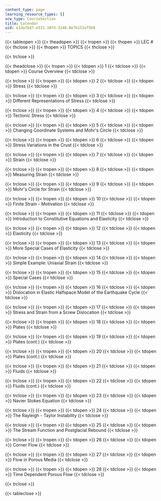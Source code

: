 ```yaml
---
content_type: page
learning_resource_types: []
ocw_type: CourseSection
title: Calendar
uid: e1da7b47-e531-10fd-3248-8e7b151ef5b9
---
```


{{< tableopen >}}
{{< theadopen >}}
{{< tropen >}}
{{< thopen >}}
LEC #
{{< thclose >}}
{{< thopen >}}
TOPICS
{{< thclose >}}

{{< trclose >}}

{{< theadclose >}}
{{< tropen >}}
{{< tdopen >}}
1
{{< tdclose >}}
{{< tdopen >}}
Course Overview
{{< tdclose >}}

{{< trclose >}}
{{< tropen >}}
{{< tdopen >}}
2
{{< tdclose >}}
{{< tdopen >}}
Stress
{{< tdclose >}}

{{< trclose >}}
{{< tropen >}}
{{< tdopen >}}
3
{{< tdclose >}}
{{< tdopen >}}
Different Representations of Stress
{{< tdclose >}}

{{< trclose >}}
{{< tropen >}}
{{< tdopen >}}
4
{{< tdclose >}}
{{< tdopen >}}
Tectonic Stress
{{< tdclose >}}

{{< trclose >}}
{{< tropen >}}
{{< tdopen >}}
5
{{< tdclose >}}
{{< tdopen >}}
Changing Coordinate Systems and Mohr's Circle
{{< tdclose >}}

{{< trclose >}}
{{< tropen >}}
{{< tdopen >}}
6
{{< tdclose >}}
{{< tdopen >}}
Stress Variations in the Crust
{{< tdclose >}}

{{< trclose >}}
{{< tropen >}}
{{< tdopen >}}
7
{{< tdclose >}}
{{< tdopen >}}
Strain
{{< tdclose >}}

{{< trclose >}}
{{< tropen >}}
{{< tdopen >}}
8
{{< tdclose >}}
{{< tdopen >}}
Measuring Strain
{{< tdclose >}}

{{< trclose >}}
{{< tropen >}}
{{< tdopen >}}
9
{{< tdclose >}}
{{< tdopen >}}
Mohr's Circle for Strain
{{< tdclose >}}

{{< trclose >}}
{{< tropen >}}
{{< tdopen >}}
10
{{< tdclose >}}
{{< tdopen >}}
Finite Strain - Motivation
{{< tdclose >}}

{{< trclose >}}
{{< tropen >}}
{{< tdopen >}}
11
{{< tdclose >}}
{{< tdopen >}}
Introduction to Constitutive Equations and Elasticity
{{< tdclose >}}

{{< trclose >}}
{{< tropen >}}
{{< tdopen >}}
12
{{< tdclose >}}
{{< tdopen >}}
Elasticity
{{< tdclose >}}

{{< trclose >}}
{{< tropen >}}
{{< tdopen >}}
13
{{< tdclose >}}
{{< tdopen >}}
More Special Cases of Elasticity
{{< tdclose >}}

{{< trclose >}}
{{< tropen >}}
{{< tdopen >}}
14
{{< tdclose >}}
{{< tdopen >}}
Simple Example: Uniaxial Strain
{{< tdclose >}}

{{< trclose >}}
{{< tropen >}}
{{< tdopen >}}
15
{{< tdclose >}}
{{< tdopen >}}
Special Cases
{{< tdclose >}}

{{< trclose >}}
{{< tropen >}}
{{< tdopen >}}
16
{{< tdclose >}}
{{< tdopen >}}
Dislocation in Elastic Halfspace Model of the Earthquake Cycle
{{< tdclose >}}

{{< trclose >}}
{{< tropen >}}
{{< tdopen >}}
17
{{< tdclose >}}
{{< tdopen >}}
Stress and Strain from a Screw Dislocation
{{< tdclose >}}

{{< trclose >}}
{{< tropen >}}
{{< tdopen >}}
18
{{< tdclose >}}
{{< tdopen >}}
Plates
{{< tdclose >}}

{{< trclose >}}
{{< tropen >}}
{{< tdopen >}}
19
{{< tdclose >}}
{{< tdopen >}}
Plates (cont.)
{{< tdclose >}}

{{< trclose >}}
{{< tropen >}}
{{< tdopen >}}
20
{{< tdclose >}}
{{< tdopen >}}
Plates (cont.)
{{< tdclose >}}

{{< trclose >}}
{{< tropen >}}
{{< tdopen >}}
21
{{< tdclose >}}
{{< tdopen >}}
Fluids
{{< tdclose >}}

{{< trclose >}}
{{< tropen >}}
{{< tdopen >}}
22
{{< tdclose >}}
{{< tdopen >}}
Fluids (cont.)
{{< tdclose >}}

{{< trclose >}}
{{< tropen >}}
{{< tdopen >}}
23
{{< tdclose >}}
{{< tdopen >}}
Navier Stokes Equation
{{< tdclose >}}

{{< trclose >}}
{{< tropen >}}
{{< tdopen >}}
24
{{< tdclose >}}
{{< tdopen >}}
The Rayleigh - Taylor Instability
{{< tdclose >}}

{{< trclose >}}
{{< tropen >}}
{{< tdopen >}}
25
{{< tdclose >}}
{{< tdopen >}}
The Stream Function and Postglacial Rebound
{{< tdclose >}}

{{< trclose >}}
{{< tropen >}}
{{< tdopen >}}
26
{{< tdclose >}}
{{< tdopen >}}
Corner Flow
{{< tdclose >}}

{{< trclose >}}
{{< tropen >}}
{{< tdopen >}}
27
{{< tdclose >}}
{{< tdopen >}}
Flow in Porous Media
{{< tdclose >}}

{{< trclose >}}
{{< tropen >}}
{{< tdopen >}}
28
{{< tdclose >}}
{{< tdopen >}}
Time Dependent Porous Flow
{{< tdclose >}}

{{< trclose >}}

{{< tableclose >}}